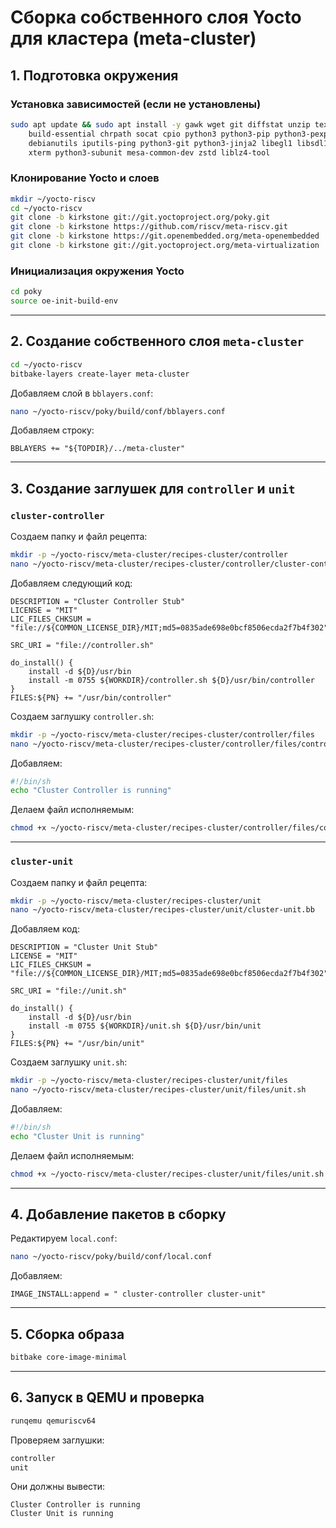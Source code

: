 # Сборка собственного слоя Yocto для кластера (meta-cluster)
## 1. Подготовка окружения
### Установка зависимостей (если не установлены)
```sh
sudo apt update && sudo apt install -y gawk wget git diffstat unzip texinfo gcc g++ \
    build-essential chrpath socat cpio python3 python3-pip python3-pexpect xz-utils \
    debianutils iputils-ping python3-git python3-jinja2 libegl1 libsdl1.2-dev pylint \
    xterm python3-subunit mesa-common-dev zstd liblz4-tool
```

### Клонирование Yocto и слоев
```sh
mkdir ~/yocto-riscv
cd ~/yocto-riscv
git clone -b kirkstone git://git.yoctoproject.org/poky.git
git clone -b kirkstone https://github.com/riscv/meta-riscv.git
git clone -b kirkstone https://git.openembedded.org/meta-openembedded
git clone -b kirkstone git://git.yoctoproject.org/meta-virtualization
```

### Инициализация окружения Yocto
```sh
cd poky
source oe-init-build-env
```

---

## 2. Создание собственного слоя `meta-cluster`
```sh
cd ~/yocto-riscv
bitbake-layers create-layer meta-cluster
```
Добавляем слой в `bblayers.conf`:
```sh
nano ~/yocto-riscv/poky/build/conf/bblayers.conf
```
Добавляем строку:
```
BBLAYERS += "${TOPDIR}/../meta-cluster"
```

---

## 3. Создание заглушек для `controller` и `unit`

### `cluster-controller`
Создаем папку и файл рецепта:
```sh
mkdir -p ~/yocto-riscv/meta-cluster/recipes-cluster/controller
nano ~/yocto-riscv/meta-cluster/recipes-cluster/controller/cluster-controller.bb
```
Добавляем следующий код:
```bitbake
DESCRIPTION = "Cluster Controller Stub"
LICENSE = "MIT"
LIC_FILES_CHKSUM = "file://${COMMON_LICENSE_DIR}/MIT;md5=0835ade698e0bcf8506ecda2f7b4f302"

SRC_URI = "file://controller.sh"

do_install() {
    install -d ${D}/usr/bin
    install -m 0755 ${WORKDIR}/controller.sh ${D}/usr/bin/controller
}
FILES:${PN} += "/usr/bin/controller"
```

Создаем заглушку `controller.sh`:
```sh
mkdir -p ~/yocto-riscv/meta-cluster/recipes-cluster/controller/files
nano ~/yocto-riscv/meta-cluster/recipes-cluster/controller/files/controller.sh
```
Добавляем:
```sh
#!/bin/sh
echo "Cluster Controller is running"
```
Делаем файл исполняемым:
```sh
chmod +x ~/yocto-riscv/meta-cluster/recipes-cluster/controller/files/controller.sh
```

---

### `cluster-unit`
Создаем папку и файл рецепта:
```sh
mkdir -p ~/yocto-riscv/meta-cluster/recipes-cluster/unit
nano ~/yocto-riscv/meta-cluster/recipes-cluster/unit/cluster-unit.bb
```
Добавляем код:
```bitbake
DESCRIPTION = "Cluster Unit Stub"
LICENSE = "MIT"
LIC_FILES_CHKSUM = "file://${COMMON_LICENSE_DIR}/MIT;md5=0835ade698e0bcf8506ecda2f7b4f302"

SRC_URI = "file://unit.sh"

do_install() {
    install -d ${D}/usr/bin
    install -m 0755 ${WORKDIR}/unit.sh ${D}/usr/bin/unit
}
FILES:${PN} += "/usr/bin/unit"
```

Создаем заглушку `unit.sh`:
```sh
mkdir -p ~/yocto-riscv/meta-cluster/recipes-cluster/unit/files
nano ~/yocto-riscv/meta-cluster/recipes-cluster/unit/files/unit.sh
```
Добавляем:
```sh
#!/bin/sh
echo "Cluster Unit is running"
```
Делаем файл исполняемым:
```sh
chmod +x ~/yocto-riscv/meta-cluster/recipes-cluster/unit/files/unit.sh
```

---

## 4. Добавление пакетов в сборку
Редактируем `local.conf`:
```sh
nano ~/yocto-riscv/poky/build/conf/local.conf
```
Добавляем:
```
IMAGE_INSTALL:append = " cluster-controller cluster-unit"
```

---

## 5. Сборка образа
```sh
bitbake core-image-minimal
```

---

## 6. Запуск в QEMU и проверка
```sh
runqemu qemuriscv64
```
Проверяем заглушки:
```sh
controller
unit
```
Они должны вывести:
```
Cluster Controller is running
Cluster Unit is running
```